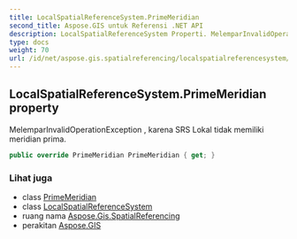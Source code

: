 ```yaml
---
title: LocalSpatialReferenceSystem.PrimeMeridian
second_title: Aspose.GIS untuk Referensi .NET API
description: LocalSpatialReferenceSystem Properti. MelemparInvalidOperationException  karena SRS Lokal tidak memiliki meridian prima.
type: docs
weight: 70
url: /id/net/aspose.gis.spatialreferencing/localspatialreferencesystem/primemeridian/
---
```

## LocalSpatialReferenceSystem.PrimeMeridian property

MelemparInvalidOperationException , karena SRS Lokal tidak memiliki meridian prima.

```csharp
public override PrimeMeridian PrimeMeridian { get; }
```

### Lihat juga

* class [PrimeMeridian](../../primemeridian/)
* class [LocalSpatialReferenceSystem](../)
* ruang nama [Aspose.Gis.SpatialReferencing](../../localspatialreferencesystem/)
* perakitan [Aspose.GIS](../../../)


